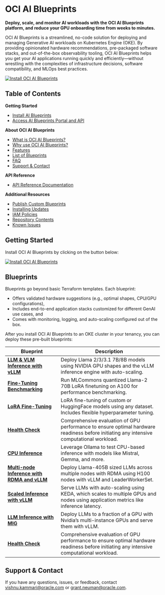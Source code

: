 # OCI AI Blueprints
**Deploy, scale, and monitor AI workloads with the OCI AI Blueprints platform, and reduce your GPU onboarding time from weeks to minutes.**

OCI AI Blueprints is a streamlined, no-code solution for deploying and managing Generative AI workloads on Kubernetes Engine (OKE). By providing opinionated hardware recommendations, pre-packaged software stacks, and out-of-the-box observability tooling, OCI AI Blueprints helps you get your AI applications running quickly and efficiently—without wrestling with the complexities of infrastructure decisions, software compatibility, and MLOps best practices.

[![Install OCI AI Blueprints](https://raw.githubusercontent.com/oracle-quickstart/oci-ai-blueprints/9d1d61b3b79e61dabe19d1672c3e54704b294a93/docs/install.svg)](./GETTING_STARTED_README.md)

## Table of Contents
**Getting Started**
- [Install AI Blueprints](./GETTING_STARTED_README.md)
- [Access AI Blueprints Portal and API](./docs/api_documentation/accessing_oci_ai_blueprints/README.md)

**About OCI AI Blueprints**
- [What is OCI AI Blueprints?](./docs/about/README.md#what-is-oci-ai-blueprints)
- [Why use OCI AI Blueprints?](./docs/about/README.md#why-use-oci-ai-blueprints)
- [Features](./docs/about/README.md#features)
- [List of Blueprints](#blueprints)
- [FAQ](./docs/about/README.md#frequently-asked-questions-faq)
- [Support & Contact](https://github.com/oracle-quickstart/oci-ai-blueprints/blob/vkammari/doc_improvements/docs/about/README.md#frequently-asked-questions-faq)

**API Reference**
- [API Reference Documentation](docs/api_documentation/README.md)

**Additional Resources**
- [Publish Custom Blueprints](./docs/custom_blueprints)
- [Installing Updates](./docs/installing_new_updates)
- [IAM Policies](./docs/iam_policies/README.md)
- [Repository Contents](./docs/about/README.md#repository-contents)
- [Known Issues](docs/known_issues/README.md)

## Getting Started
Install OCI AI Blueprints by clicking on the button below:

[![Install OCI AI Blueprints](https://raw.githubusercontent.com/oracle-quickstart/oci-ai-blueprints/9d1d61b3b79e61dabe19d1672c3e54704b294a93/docs/install.svg)](./GETTING_STARTED_README.md)

## Blueprints

Blueprints go beyond basic Terraform templates. Each blueprint:
- Offers validated hardware suggestions (e.g., optimal shapes, CPU/GPU configurations),
- Includes end-to-end application stacks customized for different GenAI use cases, and
- Comes with monitoring, logging, and auto-scaling configured out of the box.

After you install OCI AI Blueprints to an OKE cluster in your tenancy, you can deploy these pre-built blueprints:

| Blueprint                    | Description                                                                                                                             |
| ---------------------------- | ----------------------------------------------------------------------------------------------------------------------------------------|
| [**LLM & VLM Inference with vLLM**](./docs/sample_blueprints/vllm-inference)  | Deploy Llama 2/3/3.1 7B/8B models using NVIDIA GPU shapes and the vLLM inference engine with auto-scaling.                              |
| [**Fine-Tuning Benchmarking**](./docs/sample_blueprints/lora-benchmarking) | Run MLCommons quantized Llama-2 70B LoRA finetuning on A100 for performance benchmarking.                                               |
| [**LoRA Fine-Tuning**](./docs/sample_blueprints/lora-fine-tuning)         | LoRA fine-tuning of custom or HuggingFace models using any dataset. Includes flexible hyperparameter tuning.                            |
| [**Health Check**](./docs/sample_blueprints/gpu-health-check)             | Comprehensive evaluation of GPU performance to ensure optimal hardware readiness before initiating any intensive computational workload.|
| [**CPU Inference**](./docs/sample_blueprints/cpu-inference)            | Leverage Ollama to test CPU-based inference with models like Mistral, Gemma, and more.                                                  |
| [**Multi-node Inference with RDMA and vLLM**](./docs/multi_node_inference)            | Deploy Llama-405B sized LLMs across multiple nodes with RDMA using H100 nodes with vLLM and LeaderWorkerSet.                                          |
| [**Scaled Inference with vLLM**](./docs/auto_scaling)            | Serve LLMs with auto-scaling using KEDA, which scales to multiple GPUs and nodes using application metrics like inference latency.|
| [**LLM Inference with MIG**](./docs/mig_multi_instance_gpu)            | Deploy LLMs to a fraction of a GPU with Nvidia’s multi-instance GPUs and serve them with vLLM.                                                 |
| [**Health Check**](./docs/sample_blueprints/gpu-health-check)            | Comprehensive evaluation of GPU performance to ensure optimal hardware readiness before initiating any intensive computational workload.                 |

## Support & Contact

If you have any questions, issues, or feedback, contact [vishnu.kammari@oracle.com](mailto:vishnu.kammari@oracle.com) or [grant.neuman@oracle.com](mailto:grant.neuman@oracle.com).
